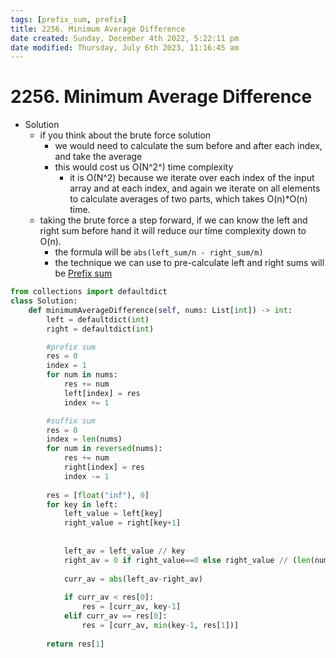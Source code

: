 ```yaml
---
tags: [prefix_sum, prefix]
title: 2256. Minimum Average Difference
date created: Sunday, December 4th 2022, 5:22:11 pm
date modified: Thursday, July 6th 2023, 11:16:45 am
---
```


# 2256. Minimum Average Difference

- Solution
	- if you think about the brute force solution
		- we would need to calculate the sum before and after each index, and take the average
		- this would cost us O(N^2^) time complexity
			- it is O(N^2) because we iterate over each index of the input array and at each index, and again we iterate on all elements to calculate averages of two parts, which takes O(n)\*O(n) time.
	- taking the brute force a step forward, if we can know the left and right sum before hand it will reduce our time complexity down to O(n).
		- the formula will be `abs(left_sum/n - right_sum/m)`
		- the technique we can use to pre-calculate left and right sums will be [Prefix sum](public-docs/Algo/Fundamental%20Algorithms/Misc/Sub%20Array/Prefix%20sum.md)

```python
from collections import defaultdict
class Solution:
    def minimumAverageDifference(self, nums: List[int]) -> int:
        left = defaultdict(int)
        right = defaultdict(int)

		#prefix sum
        res = 0
        index = 1
        for num in nums:
            res += num
            left[index] = res
            index += 1

		#suffix sum
        res = 0
        index = len(nums)
        for num in reversed(nums):
            res += num
            right[index] = res
            index -= 1            
        
        res = [float("inf"), 0]
        for key in left:
            left_value = left[key]
            right_value = right[key+1]
            
            
            left_av = left_value // key
            right_av = 0 if right_value==0 else right_value // (len(nums)-key)
            
            curr_av = abs(left_av-right_av)
            
            if curr_av < res[0]:
                res = [curr_av, key-1]
            elif curr_av == res[0]:
                res = [curr_av, min(key-1, res[1])]
            
        return res[1]
            
```
